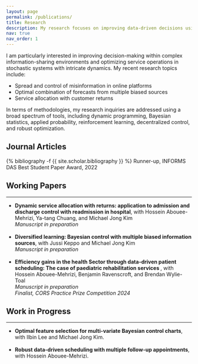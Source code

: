 ```yaml
---
layout: page
permalink: /publications/
title: Research
description: My research focuses on improving data-driven decisions using statistical learning and stochastic modeling methods with application in service operations and revenue management. 
nav: true
nav_order: 1
---
```

<!-- _pages/publications.md -->
I am particularly interested in improving decision-making within complex information-sharing environments and optimizing service operations in stochastic systems with intricate dynamics. My recent research topics include:

-	Spread and control of misinformation in online platforms
-	Optimal combination of forecasts from multiple biased sources
-	Service allocation with customer returns

  
In terms of methodologies, my research inquiries are addressed using a broad spectrum of tools, including dynamic programming,  Bayesian statistics, applied probability, reinforcement learning, decentralized control,  and robust optimization.

<h2>Journal Articles</h2>

<div class="publications">
  
{% bibliography -f {{ site.scholar.bibliography }} %}
Runner-up, INFORMS DAS Best Student Paper Award, 2022
</div>

<!--  Runner-up for INFORMS DAS Best Student Paper Award, 2022-->


<div class="working-papers">
    <h2>Working Papers</h2>
  <hr>
      <ul>
        <li>
            <strong>Dynamic service allocation with returns: application to admission and discharge control with readmission in hospital</strong>, with Hossein Abouee-Mehrizi, Ya-tang Chuang, and Michael Jong Kim<br>
            <em> Manuscript in preparation </em>
        </li>
        <br>
        <li>
            <strong>Diversified learning: Bayesian control with multiple biased information sources</strong>, with Jussi Keppo and Michael Jong Kim<br>
            <em> Manuscript in preparation </em>
        </li>
         <br>
        <li>
           <strong>Efficiency gains in the health Sector through data-driven patient scheduling: The case of paediatric rehabilitation services </strong>, with Hossein Abouee-Mehrizi, Benjamin Ravenscroft, and Brendan Wylie-Toal<br>
            <em> Manuscript in preparation </em> <br>
            <em> Finalist, CORS Practice Prize Competition 2024 </em>
        </li>
      </ul>
</div>









<div class="work-in-progress">
    <h2>Work in Progress</h2>
  <hr>
    <ul>
        <li>
            <strong>Optimal feature selection for multi-variate Bayesian control charts</strong>, with Ilbin Lee and Michael Jong Kim.
        </li>
        <br>
        <li>
            <strong>Robust data-driven scheduling with multiple follow-up appointments</strong>, with Hossein Abouee-Mehrizi.
        </li>
    </ul>
</div>

